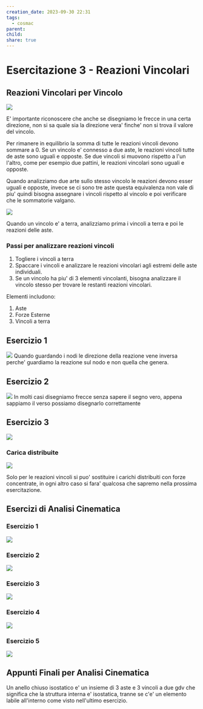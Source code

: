```yaml
---
creation_date: 2023-09-30 22:31
tags:
  - cosmac
parent: 
child: 
share: true
---
```

# Esercitazione 3 - Reazioni Vincolari

## Reazioni Vincolari per Vincolo

<!Diagramma vincoli>
![](2023-10-01%2014.30.excalidraw.png)

E' importante riconoscere che anche se disegniamo le frecce in una certa direzione, non si sa quale sia la direzione vera' finche' non si trova il valore del vincolo.

Per rimanere in equilibrio la somma di tutte le reazioni vincoli devono sommare a 0.
Se un vincolo e' connesso a due aste, le reazioni vincoli tutte de aste sono uguali e opposte. Se due vincoli si muovono rispetto a l'un l'altro, come per esempio due pattini, le reazioni vincolari sono uguali e opposte. 

Quando analizziamo due arte sullo stesso vincolo le reazioni devono esser uguali e opposte, invece se ci sono tre aste questa equivalenza non vale di piu' quindi bisogna assegnare i vincoli rispetto al vincolo e poi verificare che le sommatorie valgano.

<!Diagramma reazione e sommatorie>
![](2023-10-01%2014.34.excalidraw.png)

Quando un vincolo e' a terra, analizziamo prima i vincoli a terra e poi le reazioni delle aste.

### Passi per analizzare reazioni vincoli

1. Togliere i vincoli a terra
2. Spaccare i vincoli e analizzare le reazioni vincolari agli estremi delle aste individuali.
3. Se un vincolo ha piu' di 3 elementi vincolanti, bisogna analizzare il vincolo stesso per trovare le restanti reazioni vincolari.

Elementi includono:
1. Aste
2. Forze Esterne
3. Vincoli a terra
## Esercizio 1

<!Diagramma esercizio 1>
![](2023-10-01%2014.41.excalidraw.png)
Quando guardando i nodi le direzione della reazione vene inversa perche' guardiamo la reazione sul nodo e non quella che genera.
## Esercizio 2

<!Diagramma esercizio 2>
![](2023-10-01%2014.53.excalidraw.png)
In molti casi disegniamo frecce senza sapere il segno vero, appena sappiamo il verso possiamo disegnarlo correttamente

## Esercizio 3

<!Diagramma esercizio 3>
![](2023-10-01%2015.04.excalidraw.png)

### Carica distribuite

<!Diagramma carica distribuita>
![](2023-10-01%2015.24.excalidraw.png)

Solo per le reazioni vincoli si puo' sostituire i carichi distribuiti con forze concentrate, in ogni altro caso si fara' qualcosa che sapremo nella prossima esercitazione.

## Esercizi di Analisi Cinematica

### Esercizio 1

<!Diagramma esercizio 1>
![](2023-10-01%2015.26.excalidraw.png)
### Esercizio 2

<!Diagramma esercizio 2>
![](2023-10-01%2015.33.excalidraw.png)
### Esercizio 3

<!Diagramma esercizio>
![](2023-10-01%2015.38.excalidraw.png)

### Esercizio 4

<!Diagramma esercizio>
![](2023-10-01%2015.40.excalidraw.png)
### Esercizio 5

<!Diagramma esercizio 5>
![](2023-10-01%2015.44.excalidraw.png)
## Appunti Finali per Analisi Cinematica

Un anello chiuso isostatico e' un insieme di 3 aste e 3 vincoli a due gdv che significa che la struttura interna e' isostatica, tranne se c'e' un elemento labile all'interno come visto nell'ultimo esercizio.

